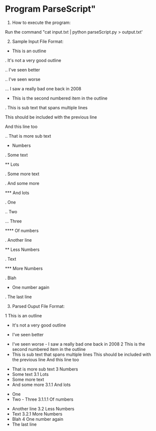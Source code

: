 # Program ParseScript" 

1) How to execute the program:

Run the command "cat input.txt | python parseScript.py > output.txt'

2) Sample Input File Format:
 
* This is an outline
 
. It's not a very good outline
 
.. I've seen better
 
.. I've seen worse
 
... I saw a really bad one back in 2008
 
* This is the second numbered item in the outline
 
. This is sub text that spans multiple lines
 
This should be included with the previous line
 
And this line too
 
.. That is more sub text
 
* Numbers
 
. Some text
 
** Lots
 
. Some more text
 
. And some more
 
*** And lots
 
. One
 
.. Two
 
... Three
 
**** Of numbers
 
. Another line
 
** Less Numbers
 
. Text
 
*** More Numbers
 
. Blah
 
* One number again
 
. The last line
 
3) Parsed Ouput File Format:
 
1 This is an outline
  + It's not a very good outline
   - I've seen better
   + I've seen worse
    - I saw a really bad one back in 2008
2 This is the second numbered item in the outline
  + This is sub text that spans multiple lines
    This should be included with the previous line
    And this line too
   - That is more sub text
3 Numbers
  - Some text
3.1 Lots
  - Some more text
  - And some more
3.1.1 And lots
  + One
   + Two
    - Three
3.1.1.1 Of numbers
  - Another line
3.2 Less Numbers
  - Text
3.2.1 More Numbers
  - Blah
4 One number again
  - The last line



